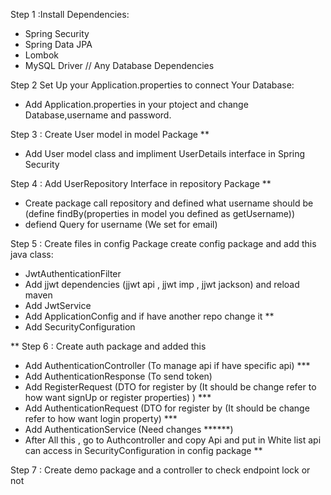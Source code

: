 
Step 1 :Install Dependencies:
- Spring Security
- Spring Data JPA
- Lombok
- MySQL Driver  // Any Database Dependencies


Step 2 Set Up your Application.properties to connect Your Database:
- Add Application.properties in your ptoject and change Database,username and password.

Step 3 : Create User model in model Package **
- Add User model class and impliment UserDetails interface in Spring Security


Step 4 : Add UserRepository Interface in repository Package **
- Create package call repository and defined what username should be (define findBy(properties in model you defined as getUsername))
- defiend Query for username (We set for email)

Step 5 : Create files in config Package
create config package and add this java class:
- JwtAuthenticationFilter
- Add jjwt dependencies (jjwt api , jjwt imp , jjwt jackson) and reload maven
- Add JwtService
- Add ApplicationConfig and if have another repo change it **
- Add SecurityConfiguration 


** Step 6 : Create auth package and added this
- Add AuthenticationController (To manage api if have specific api) ***
- Add AuthenticationResponse (To send token)
- Add RegisterRequest (DTO for register by (It should be change refer to how want signUp or register properties) ) ***
- Add AuthenticationRequest (DTO for register by (It should be change refer to how want login property) ***
- Add AuthenticationService (Need changes ******)
- After All this , go to Authcontroller and copy Api and put in White list api can access in SecurityConfiguration in config package **


Step 7 : Create demo package and a controller to check endpoint lock or not